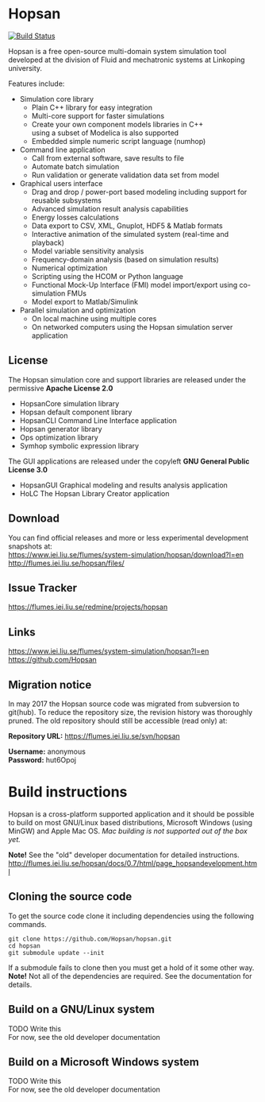 # Hopsan

[![Build Status](https://travis-ci.org/Hopsan/hopsan.svg?branch=master)](https://travis-ci.org/Hopsan/hopsan)

Hopsan is a free open-source multi-domain system simulation tool developed at the division of Fluid and mechatronic systems at Linkoping university.

Features include:

* Simulation core library
    * Plain C++ library for easy integration
    * Multi-core support for faster simulations
    * Create your own component models libraries in C++  
      using a subset of Modelica is also supported
    * Embedded simple numeric script language (numhop)
* Command line application
    * Call from external software, save results to file
    * Automate batch simulation
    * Run validation or generate validation data set from model
* Graphical users interface
    * Drag and drop / power-port based modeling including support for reusable subsystems
    * Advanced simulation result analysis capabilities
    * Energy losses calculations
    * Data export to CSV, XML, Gnuplot, HDF5 & Matlab formats
    * Interactive animation of the simulated system (real-time and playback)
    * Model variable sensitivity analysis
    * Frequency-domain analysis (based on simulation results)
    * Numerical optimization
    * Scripting using the HCOM or Python language
    * Functional Mock-Up Interface (FMI) model import/export using co-simulation FMUs
    * Model export to Matlab/Simulink
* Parallel simulation and optimization
    * On local machine using multiple cores
    * On networked computers using the Hopsan simulation server application

## License

The Hopsan simulation core and support libraries are released under the permissive **Apache License 2.0**
* HopsanCore simulation library
* Hopsan default component library
* HopsanCLI Command Line Interface application
* Hopsan generator library
* Ops optimization library
* Symhop symbolic expression library

The GUI applications are released under the copyleft **GNU General Public License 3.0**
* HopsanGUI Graphical modeling and results analysis application
* HoLC The Hopsan Library Creator application

## Download

You can find official releases and more or less experimental development snapshots at:  
https://www.iei.liu.se/flumes/system-simulation/hopsan/download?l=en  
http://flumes.iei.liu.se/hopsan/files/

## Issue Tracker

https://flumes.iei.liu.se/redmine/projects/hopsan

## Links

https://www.iei.liu.se/flumes/system-simulation/hopsan?l=en  
https://github.com/Hopsan


## Migration notice

In may 2017 the Hopsan source code was migrated from subversion to git(hub).
To reduce the repository size, the revision history was thoroughly pruned.
The old repository should still be accessible (read only) at:

**Repository URL:** https://flumes.iei.liu.se/svn/hopsan

**Username:** anonymous  
**Password:** hut6Opoj

# Build instructions

Hopsan is a cross-platform supported application and it should be possible to build
on most GNU/Linux based distributions, Microsoft Windows (using MinGW) and Apple Mac OS.
*Mac building is not supported out of the box yet.*

**Note!** See the "old" developer documentation for detailed instructions.
http://flumes.iei.liu.se/hopsan/docs/0.7/html/page_hopsandevelopment.html

## Cloning the source code
To get the source code clone it including dependencies using the following commands.
```
git clone https://github.com/Hopsan/hopsan.git
cd hopsan
git submodule update --init
```
If a submodule fails to clone then you must get a hold of it some other way.
**Note!** Not all of the dependencies are required. See the documentation for details.

## Build on a GNU/Linux system
TODO Write this  
For now, see the old developer documentation

## Build on a Microsoft Windows system
TODO Write this  
For now, see the old developer documentation